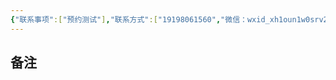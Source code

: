 ```yaml
---
{"联系事项":["预约测试"],"联系方式":["19198061560","微信：wxid_xh1oun1w0srv22"],"所属单位":["科为"],"添加时间":"2024-09-03 14:25","tags":null,"dg-publish":true,"permalink":"/联系人/刘生/","dgPassFrontmatter":true,"noteIcon":"","created":"2024-09-03T14:25:24.511+08:00","updated":"2024-09-15T19:48:11.266+08:00"}
---
```


## 备注
